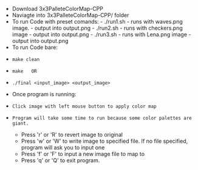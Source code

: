 - Download 3x3PalleteColorMap-CPP
- Naviagte into 3x3PalleteColorMap-CPP/ folder
- To run Code with preset comands:
      - ./run1.sh
            - runs with waves.png image.
            - output into output.png
      - ./run2.sh
            - runs with checkers.png image
            - output into output.png
      - ./run3.sh 
            - runs with Lena.png image
            - output into output.png
- To run Code bare:
-     make clean
-     make   OR
-     ./final <input_image> <output_image>


- Once program is running:
-     Click image with left mouse button to apply color map
-     Program will take some time to run because some color palettes are giant.
  - Press 'r' or 'R' to revert image to original
  - Press 'w' or 'W' to write image to specified file. If no file specified, program will ask you to input one
  - Press 'f' or 'F' to input a new image file to map to
  - Press 'q' or 'Q' to exit program.
